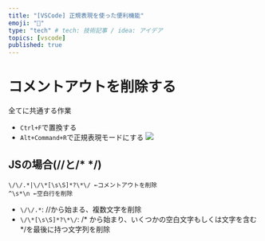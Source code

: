 ```yaml
---
title: "[VSCode] 正規表現を使った便利機能"
emoji: "🐥"
type: "tech" # tech: 技術記事 / idea: アイデア
topics: [vscode]
published: true
--- 
```


# コメントアウトを削除する
全てに共通する作業
* `Ctrl+F`で置換する
* `Alt+Command+R`で正規表現モードにする
![](https://storage.googleapis.com/zenn-user-upload/a51dc27183e9-20240512.png)
## JSの場合(//と/* */)
```
\/\/.*|\/\*[\s\S]*?\*\/ ←コメントアウトを削除
^\s*\n ←空白行を削除
```
* `\/\/.*`: //から始まる、複数文字を削除
* `\/\*[\s\S]*?\*\/`: /* から始まり、いくつかの空白文字もしくは文字を含む */を最後に持つ文字列を削除